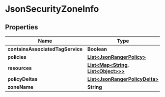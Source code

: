 
# JsonSecurityZoneInfo

## Properties
Name | Type | Description | Notes
------------ | ------------- | ------------- | -------------
**containsAssociatedTagService** | **Boolean** |  |  [optional]
**policies** | [**List&lt;JsonRangerPolicy&gt;**](JsonRangerPolicy.md) |  |  [optional]
**resources** | [**List&lt;Map&lt;String, List&lt;Object&gt;&gt;&gt;**](Map.md) |  |  [optional]
**policyDeltas** | [**List&lt;JsonRangerPolicyDelta&gt;**](JsonRangerPolicyDelta.md) |  |  [optional]
**zoneName** | **String** |  |  [optional]



